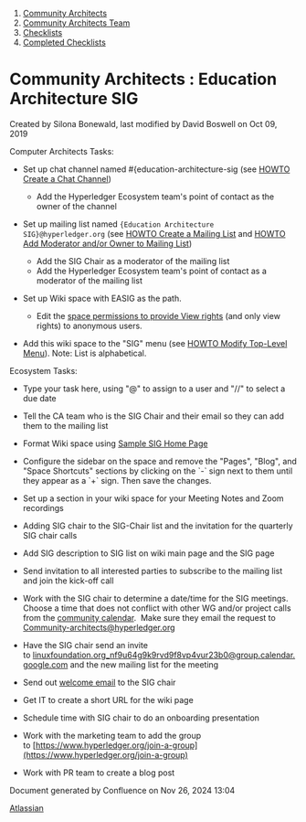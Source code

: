 1. [Community Architects](index.html)
2. [Community Architects Team](Community-Architects-Team_20545564.html)
3. [Checklists](Checklists_20560801.html)
4. [Completed Checklists](Completed-Checklists_20560928.html)

# Community Architects : Education Architecture SIG

Created by Silona Bonewald, last modified by David Boswell on Oct 09, 2019

Computer Architects Tasks:

- Set up chat channel named #{education-architecture-sig (see [HOWTO Create a Chat Channel](https://wiki.hyperledger.org/display/tools/Create+a+Chat+Channel))
  
  - Add the Hyperledger Ecosystem team's point of contact as the owner of the channel
- Set up mailing list named `{Education Architecture SIG}@hyperledger.org` (see [HOWTO Create a Mailing List](https://wiki.hyperledger.org/display/tools/Create+a+Mailing+List) and [HOWTO Add Moderator and/or Owner to Mailing List](https://lf-hyperledger.atlassian.net/wiki/pages/viewpage.action?pageId=20548258))
  
  - Add the SIG Chair as a moderator of the mailing list
  - Add the Hyperledger Ecosystem team's point of contact as a moderator of the mailing list
- Set up Wiki space with EASIG as the path.
  
  - Edit the [space permissions to provide View rights](Set-Space-Permissions-for-Anon-to-read-only_20548529.html) (and only view rights) to anonymous users.
- Add this wiki space to the "SIG" menu (see [HOWTO Modify Top-Level Menu](https://wiki.hyperledger.org/display/tools/Modify+Top-Level+Menu)). Note: List is alphabetical.

Ecosystem Tasks:

- Type your task here, using "@" to assign to a user and "//" to select a due date
- Tell the CA team who is the SIG Chair and their email so they can add them to the mailing list
- Format Wiki space using [Sample SIG Home Page](/wiki/pages/createpage.action?spaceKey=CA&title=Sample%20SIG%20Home%20Page&linkCreation=true&fromPageId=20548731)
  
- Configure the sidebar on the space and remove the "Pages", "Blog", and "Space Shortcuts" sections by clicking on the \`-\` sign next to them until they appear as a \`+\` sign. Then save the changes.
- Set up a section in your wiki space for your Meeting Notes and Zoom recordings
- Adding SIG chair to the SIG-Chair list and the invitation for the quarterly SIG chair calls
- Add SIG description to SIG list on wiki main page and the SIG page
- Send invitation to all interested parties to subscribe to the mailing list and join the kick-off call
- Work with the SIG chair to determine a date/time for the SIG meetings. Choose a time that does not conflict with other WG and/or project calls from the [community calendar](https://lf-hyperledger.atlassian.net/wiki/display/HYP/Calendar+of+Public+Meetings).  Make sure they email the request to [Community-architects@hyperledger.org](mailto:Community-architects@hyperledger.org)
- Have the SIG chair send an invite to [linuxfoundation.org\_nf9u64g9k9rvd9f8vp4vur23b0@group.calendar.google.com](mailto:linuxfoundation.org_nf9u64g9k9rvd9f8vp4vur23b0@group.calendar.google.com) and the new mailing list for the meeting
- Send out [welcome email](https://drive.google.com/open?id=1HNGgxAagqjC_aa2f9c1jjgjlaDh1A-KSXNCZVYoKf1k) to the SIG chair
- Get IT to create a short URL for the wiki page
- Schedule time with SIG chair to do an onboarding presentation
- Work with the marketing team to add the group to [https://www.hyperledger.org/join-a-group](https://www.hyperledger.org/join-a-group)
- Work with PR team to create a blog post

Document generated by Confluence on Nov 26, 2024 13:04

[Atlassian](http://www.atlassian.com/)
